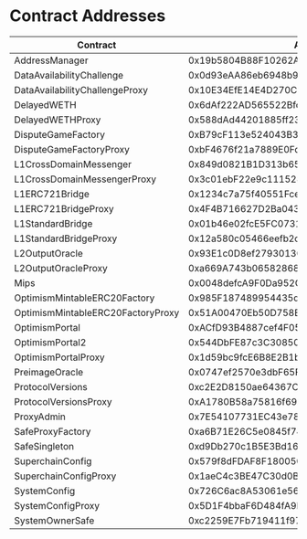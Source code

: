 # Contract Addresses

| Contract                          | Address                                    |
| --------------------------------- | ------------------------------------------ |
| AddressManager                    | 0x19b5804B88F10262A55ac731f28A3BbC4209853a |
| DataAvailabilityChallenge         | 0x0d93eAA86eb6948b977857750A5512Bef6B05C51 |
| DataAvailabilityChallengeProxy    | 0x10E34EfE14E4D270C0f77Bf1aF01b6C832161B49 |
| DelayedWETH                       | 0x6dAf222AD565522Bfc1D9Ef3cc78751f6c007e6d |
| DelayedWETHProxy                  | 0x588dAd44201885ff23068f1142e303D52d103919 |
| DisputeGameFactory                | 0xB79cF113e524043B3eF9bf7861a05900BB3649a3 |
| DisputeGameFactoryProxy           | 0xbF4676f21a7889E0Fd61BcDc9b98E60b01C1B36F |
| L1CrossDomainMessenger            | 0x849d0821B1D313b65f6FF152176F4b6a0AF7aa56 |
| L1CrossDomainMessengerProxy       | 0x3c01ebF22e9c111528c1E027D68944eDaB08Dfc9 |
| L1ERC721Bridge                    | 0x1234c7a75f40551Fce5aFf1d58efD72F2ee2AFB1 |
| L1ERC721BridgeProxy               | 0x4F4B716627D2Ba0439327Ce8B563b4443aF47Dbd |
| L1StandardBridge                  | 0x01b46e02fcE5FC0731076711aFFe73bEeCD87997 |
| L1StandardBridgeProxy             | 0x12a580c05466eefb2c467C6b115844cDaF55B255 |
| L2OutputOracle                    | 0x93E1c0D8ef27930130fb809CE18ca681A8C32F85 |
| L2OutputOracleProxy               | 0xa669A743b065828682eE16109273F5CFeF5e676d |
| Mips                              | 0x0048defcA9F0Da952CFD1Ae9F8e962937d3E4143 |
| OptimismMintableERC20Factory      | 0x985F187489954435ddf9571D45500184566e4B46 |
| OptimismMintableERC20FactoryProxy | 0x51A00470Eb50D758EcFF3B96DB0bF4A8e86268F4 |
| OptimismPortal                    | 0xACfD93B4887cef4F05cF3440d150D2cE97339142 |
| OptimismPortal2                   | 0x544DbFE87c3C308502371468b23386A9486c9680 |
| OptimismPortalProxy               | 0x1d59bc9fcE6B8E2B1bf86D4777289FFd83D24C99 |
| PreimageOracle                    | 0x0747ef2570e3dbF65F0a12B371F19ca4a66a8DdE |
| ProtocolVersions                  | 0xc2E2D8150ae64367CADC3D47e98253E54B5458C7 |
| ProtocolVersionsProxy             | 0xA1780B58a75816f69aC34D606486D98824D41a73 |
| ProxyAdmin                        | 0x7E54107731EC43e78DA678DFa5fB6222Ad036e03 |
| SafeProxyFactory                  | 0xa6B71E26C5e0845f74c812102Ca7114b6a896AB2 |
| SafeSingleton                     | 0xd9Db270c1B5E3Bd161E8c8503c55cEABeE709552 |
| SuperchainConfig                  | 0x579f8dFDAF8F180050C67B5D41342d686F2b28a6 |
| SuperchainConfigProxy             | 0x1aeC4c3BE47C30d0BEfa7514Cf9D99EaC596959D |
| SystemConfig                      | 0x726C6ac8A53061e56AfB2c890545348ba6f0DF0E |
| SystemConfigProxy                 | 0x5D1F4bbaF6D484fA9D5D9705f92dE6063bff6055 |
| SystemOwnerSafe                   | 0xc2259E7Fb719411f97aBdCdf449f6Ba3B9D75398 |
